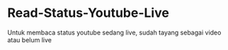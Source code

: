 # Read-Status-Youtube-Live
 Untuk membaca status youtube sedang live, sudah tayang sebagai video atau belum live
